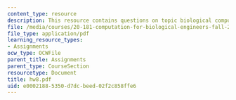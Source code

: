 ```yaml
---
content_type: resource
description: This resource contains questions on topic biological computation.
file: /media/courses/20-181-computation-for-biological-engineers-fall-2006/e00021885350d7dcbeed02f2c858ffe6_hw8.pdf
file_type: application/pdf
learning_resource_types:
- Assignments
ocw_type: OCWFile
parent_title: Assignments
parent_type: CourseSection
resourcetype: Document
title: hw8.pdf
uid: e0002188-5350-d7dc-beed-02f2c858ffe6
---
```

